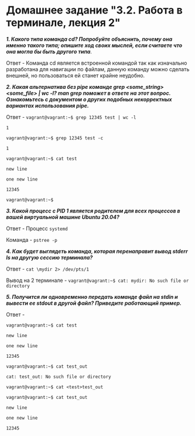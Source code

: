 # Домашнее задание "3.2. Работа в терминале, лекция 2"

***1. Какого типа команда cd? Попробуйте объяснить, почему она именно такого типа; опишите ход своих мыслей, если считаете что она могла бы быть другого типа***.

Ответ - Команда cd является встроенной командой так как изначально разработана для навигации по файлам, данную команду можно сделать внешней, но пользоваться ей станет крайне неудобно.

***2. Какая альтернатива без pipe команде grep <some_string> <some_file> | wc -l? man grep поможет в ответе на этот вопрос. Ознакомьтесь с документом о других подобных некорректных вариантах использования pipe.***

Ответ - ```vagrant@vagrant:~$ grep 12345 test | wc -l```

```1```

```vagrant@vagrant:~$ grep 12345 test -c```

```1```

```vagrant@vagrant:~$ cat test```

```new line```

```one new line```

```12345```

```vagrant@vagrant:~$```

***3. Какой процесс с PID 1 является родителем для всех процессов в вашей виртуальной машине Ubuntu 20.04?***

Ответ - Процесс ```systemd```

Команда - ```pstree -p```

***4. Как будет выглядеть команда, которая перенаправит вывод stderr ls на другую сессию терминала?***

Ответ - ```cat \mydir 2> /dev/pts/1```

Вывод на 2 терминале - ```vagrant@vagrant:~$ cat: mydir: No such file or directory```

***5. Получится ли одновременно передать команде файл на stdin и вывести ее stdout в другой файл? Приведите работающий пример.***

Ответ - 

```vagrant@vagrant:~$ cat test```

```new line```

```one new line```

```12345```

```vagrant@vagrant:~$ cat test_out```

```cat: test_out: No such file or directory```

```vagrant@vagrant:~$ cat <test>test_out```

```vagrant@vagrant:~$ cat test_out```

```new line```

```one new line```

```12345```
